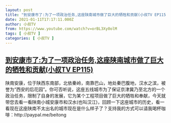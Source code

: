 ```yaml
---
layout: post
title: "到安康市了:为了一项政治任务,这座陕南城市做了巨大的牺牲和贡献(小叔TV EP115)"
date: 2021-01-11T17:17:11.000Z
author: 小叔TV
from: https://www.youtube.com/watch?v=orBL3Xy0olM
tags: [ 小叔TV ]
categories: [ 小叔TV ]
---
```

<!--1610385431000-->
[到安康市了:为了一项政治任务,这座陕南城市做了巨大的牺牲和贡献(小叔TV EP115)](https://www.youtube.com/watch?v=orBL3Xy0olM)
------

<div>
陕南安康，位于陕西东南部，北依秦岭，南靠巴山，地处秦巴腹地，汉水之滨，被誉为“西安的后花园”。你可否听说，这座五线城市为了保证京津冀乃至北方的一个政治任务，限制了自身的发展，它为某个工程项目做了巨大的牺牲和奉献，今天就带您去看一看陕南小城安康市和汉水(也叫汉江)，回顾一下这座城市的历史，看一看现在这座陕南不太出名的城市现在是什么样子了？支持我的方式可以请我喝杯咖啡：http://paypal.me/beitong
</div>
